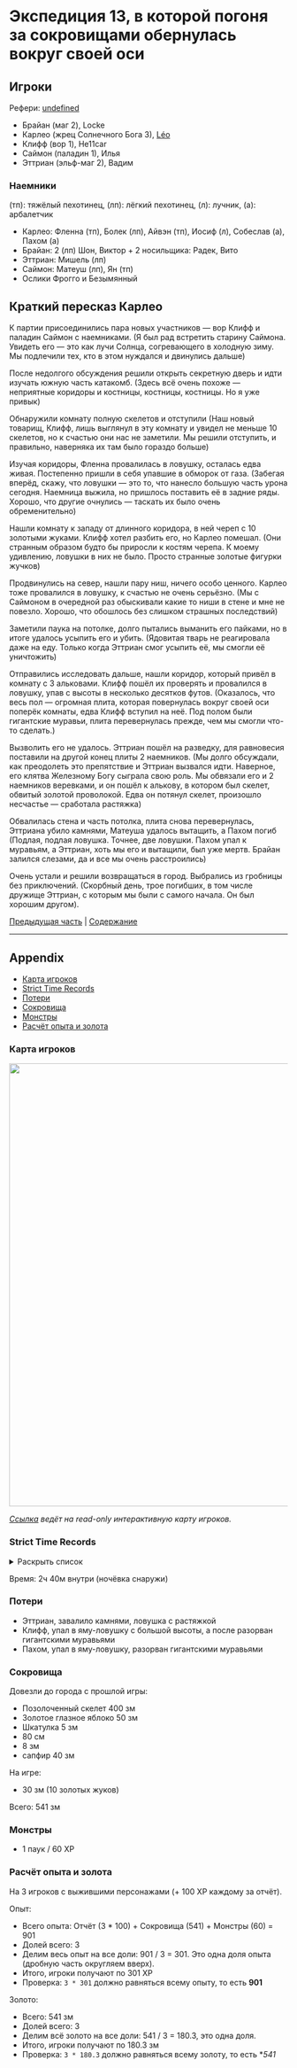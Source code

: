 # Экспедиция 13, в которой погоня за сокровищами обернулась вокруг своей оси

<!--
<a title="" href="">
	<img src="" style="width:800px" />
</a>
-->

## Игроки

Рефери: [undefined](https://t.me/oktottrpg)

- Брайан (маг 2), Locke
- Карлео (жрец Солнечного Бога 3), [Léo](https://t.me/fiftyforfifty)
- Клифф (вор 1), He11car
- Саймон (паладин 1), Илья
- Эттриан (эльф-маг 2), Вадим

### Наемники

(тп): тяжёлый пехотинец, (лп): лёгкий пехотинец, (л): лучник, (а): арбалетчик

- Карлео: Фленна (тп), Болек (лп), Айвэн (тп), Иосиф (л), Собеслав (а), Пахом (а)
- Брайан: 2 (лп) Шон, Виктор + 2 носильщика: Радек, Вито
- Эттриан: Мишель (лп)
- Саймон: Матеуш (лп), Ян (тп)
- Ослики Фрогго и Безымянный

## Краткий пересказ Карлео

К партии присоединились пара новых участников — вор Клифф и паладин Саймон с наемниками. (Я был рад встретить старину
Саймона. Увидеть его — это как лучи Солнца, согревающего в холодную зиму. Мы подлечили тех, кто в этом нуждался и
двинулись дальше)

После недолгого обсуждения решили открыть секретную дверь и идти изучать южную часть катакомб. (Здесь всё очень похоже —
неприятные коридоры и костницы, костницы, костницы. Но я уже привык)

Обнаружили комнату полную скелетов и отступили (Наш новый товарищ, Клифф, лишь выглянул в эту комнату и увидел не меньше
10 скелетов, но к счастью они нас не заметили. Мы решили отступить, и правильно, наверняка их там было гораздо больше)

Изучая коридоры, Фленна провалилась в ловушку, осталась едва живая. Постепенно пришли в себя упавшие в обморок от газа.
(Забегая вперёд, скажу, что ловушки — это то, что нанесло большую часть урона сегодня. Наемница выжила, но пришлось
поставить её в задние ряды. Хорошо, что другие очнулись — таскать их было очень обременительно)

Нашли комнату к западу от длинного коридора, в ней череп с 10 золотыми жуками. Клифф хотел разбить его, но Карлео
помешал. (Они странным образом будто бы приросли к костям черепа. К моему удивлению, ловушки в них не было. Просто
странные золотые фигурки жучков)

Продвинулись на север, нашли пару ниш, ничего особо ценного. Карлео тоже провалился в ловушку, к счастью не очень
серьёзно. (Мы с Саймоном в очередной раз обыскивали какие то ниши в стене и мне не повезло. Хорошо, что обошлось без
слишком страшных последствий)

Заметили паука на потолке, долго пытались выманить его пайками, но в итоге удалось усыпить его и убить. (Ядовитая тварь
не реагировала даже на еду. Только когда Эттриан смог усыпить её, мы смогли её уничтожить)

Отправились исследовать дальше, нашли коридор, который привёл в комнату с 3 альковами. Клифф пошёл их проверять и
провалился в ловушку, упав с высоты в несколько десятков футов. (Оказалось, что весь пол — огромная плита, которая
повернулась вокруг своей оси поперёк комнаты, едва Клифф вступил на неё. Под полом были гигантские муравьи, плита
перевернулась прежде, чем мы смогли что-то сделать.)

Вызволить его не удалось. Эттриан пошёл на разведку, для равновесия поставили на другой конец плиты 2 наемников. (Мы
долго обсуждали, как преодолеть это препятствие и Эттриан вызвался идти. Наверное, его клятва Железному Богу сыграла
свою роль. Мы обвязали его и 2 наемников веревками, и он пошёл к алькову, в котором был скелет, обвитый золотой
проволокой. Едва он потянул скелет, произошло несчастье — сработала растяжка)

Обвалилась стена и часть потолка, плита снова перевернулась, Эттриана убило камнями, Матеуша удалось вытащить, а Пахом
погиб (Подлая, подлая ловушка. Точнее, две ловушки. Пахом упал к муравьям, а Эттриан, хоть мы его и вытащили, был уже
мертв. Брайан залился слезами, да и все мы очень расстроились)

Очень устали и решили возвращаться в город. Выбрались из гробницы без приключений. (Скорбный день, трое погибших, в том
числе дружище Эттриан, с которым мы были с самого начала. Он был хорошим другом).

[Предыдущая часть](./2024-09-01-game-12.md) | [Содержание](./Readme.md)

---

## Appendix

<!-- toc -->

- [Карта игроков](#%D0%BA%D0%B0%D1%80%D1%82%D0%B0-%D0%B8%D0%B3%D1%80%D0%BE%D0%BA%D0%BE%D0%B2)
- [Strict Time Records](#strict-time-records)
- [Потери](#%D0%BF%D0%BE%D1%82%D0%B5%D1%80%D0%B8)
- [Сокровища](#%D1%81%D0%BE%D0%BA%D1%80%D0%BE%D0%B2%D0%B8%D1%89%D0%B0)
- [Монстры](#%D0%BC%D0%BE%D0%BD%D1%81%D1%82%D1%80%D1%8B)
- [Расчёт опыта и золота](#%D1%80%D0%B0%D1%81%D1%87%D1%91%D1%82-%D0%BE%D0%BF%D1%8B%D1%82%D0%B0-%D0%B8-%D0%B7%D0%BE%D0%BB%D0%BE%D1%82%D0%B0)

<!-- tocstop -->

### Карта игроков

<a title="Гробница Железного Бога, подземный уровень" href="https://github.com/user-attachments/assets/f9aa3b2c-30c6-49ba-9e2a-4fb3cf3a2b5c">
	<img src="https://github.com/user-attachments/assets/f9aa3b2c-30c6-49ba-9e2a-4fb3cf3a2b5c" style="width:800px" />
</a>

<!--
<a title="" href="">
	<img src="" style="width:800px" />
</a>
-->

_[Ссылка](https://www.mipui.net/app/index.html?mid=mmmuwhzl648) ведёт на read-only интерактивную карту игроков._

### Strict Time Records

<details><summary>Раскрыть список</summary>

- 1 день дорога (игра 1) (1 мая)
- 2 Гробница, ночёвка (игра 2)
- 3 день дорога (игра 3)
- 4 день Брюнн
- 5 день дорога
- 6 день Гробница
- 7 день немного Гробницы, дорога обратно (игра 4)
- 8 день Брюнн
- 9 день дорога
- 10 день Гробница (конец игры 4, игра 5, игра 6)
- 11 день дорога
- 12, 13, 14, 15 день Брюнн
- 16 день дорога
- 17 день Гробница
- 18 день дорога
- 19 день Брюнн (игра 7)
- 20 день дорога
- 21 день Гробница
- 22 день дорога
- 23 день Брюнн
- 24-29 день Брюнн, поиск спутников (Игра 8)
- 30 день дорога
- 31 день Гробница
- 32 день дорога (2-й месяц) (1 июня)
- 33 день Брюнн
- 34-40 день Брюнн, неделя на выздоровление (игра 9)
- 41 день дорога
- 42 день Гробница (конец 9 игры, игра 10)
- 43 день ночёвка у Гробницы и дорога обратно
- 44 день Брюнн
- 45 день дорога
- 46 Гробница (конец игры 10, игра 11)
- 47 дорога
- 48 Брюнн
- 49-51 дорога до башни мага Хубека
- 52 башня Хубека
- 53-54 дорога в Брюнн
- 55-56 Брюнн (игра 12)
- 57 дорога
- 58 Гробница (конец игры 12, игра 13)
- 59 дорога
- 60 Брюнн (конец игры 13)

</details>

Время: 2ч 40м внутри (ночёвка снаружи)

### Потери

- Эттриан, завалило камнями, ловушка с растяжкой
- Клифф, упал в яму-ловушку с большой высоты, а после разорван гигантскими муравьями
- Пахом, упал в яму-ловушку, разорван гигантскими муравьями

### Сокровища

Довезли до города с прошлой игры:

- Позолоченный скелет 400 зм
- Золотое глазное яблоко 50 зм
- Шкатулка 5 зм
- 80 см
- 8 зм
- сапфир 40 зм

На игре:

- 30 зм (10 золотых жуков)

Всего: 541 зм

### Монстры

- 1 паук / 60 XP

### Расчёт опыта и золота

На 3 игроков с выжившими персонажами (+ 100 XP каждому за отчёт).

Опыт:

- Всего опыта: Отчёт (3 \* 100) + Сокровища (541) + Монстры (60) = 901
- Долей всего: 3
- Делим весь опыт на все доли: 901 / 3 = 301. Это одна доля опыта (дробную часть округляем вверх).
- Итого, игроки получают по 301 XP
- Проверка: `3 * 301` должно равняться всему опыту, то есть **901**

Золото:

- Всего: 541 зм
- Долей всего: 3
- Делим всё золото на все доли: 541 / 3 = 180.3, это одна доля.
- Итого, игроки получают по 180.3 зм
- Проверка: `3 * 180.3` должно равняться всему золоту, то есть \*_541_
